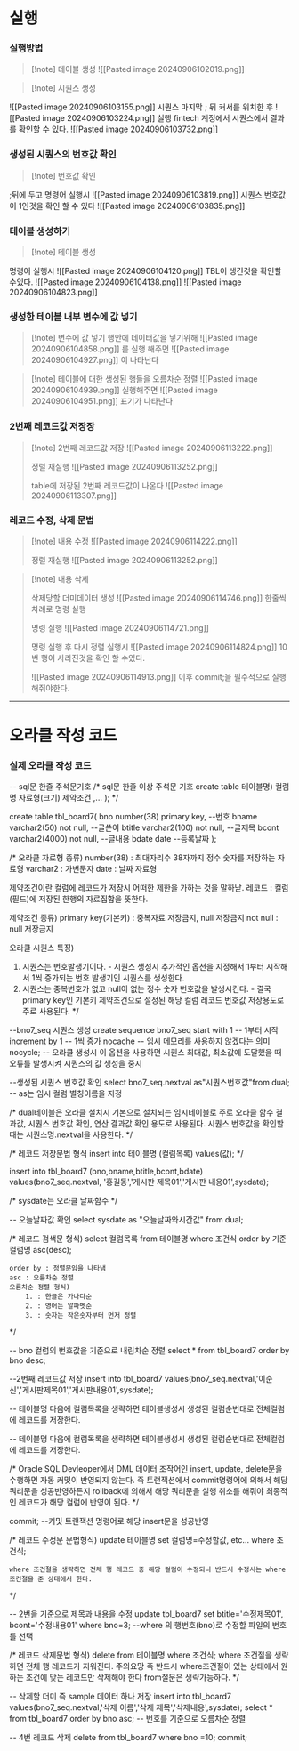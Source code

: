 # 실행
### 실행방법

>[!note] 테이블 생성
>![[Pasted image 20240906102019.png]]


>[!note] 시퀀스 생성
>
![[Pasted image 20240906103155.png]] 
시퀀스 마지막 ; 뒤 커서를 위치한 후
![[Pasted image 20240906103224.png]]
실행
fintech 계정에서 시퀀스에서 결과를 확인할 수 있다.
![[Pasted image 20240906103732.png]]



### 생성된 시퀀스의 번호값 확인

>[!note] 번호값 확인
>
;뒤에 두고 명령어 실행시
![[Pasted image 20240906103819.png]]
시퀀스 번호값이 1인것을 확인 할 수 있다
![[Pasted image 20240906103835.png]]


### 테이블 생성하기
>[!note] 테이블 생성
>
명령어 실행시
![[Pasted image 20240906104120.png]]
TBL이 생긴것을 확인할 수있다.
![[Pasted image 20240906104138.png]]  ![[Pasted image 20240906104823.png]]



### 생성한 테이블 내부 변수에 값 넣기
>[!note] 변수에 값 넣기
>행안에 데이터값을 넣기위해
![[Pasted image 20240906104858.png]]
를 실행 해주면
![[Pasted image 20240906104927.png]]
이 나타난다


>[!note] 테이블에 대한 생성된 행들을 오름차순 정렬
![[Pasted image 20240906104939.png]]
실행해주면
![[Pasted image 20240906104951.png]]
표기가 나타난다


### 2번째 레코드값 저장장
>[!note] 2번째 레코드값 저장
>![[Pasted image 20240906113222.png]]
>
>정렬 재실행
>![[Pasted image 20240906113252.png]]
>
>table에 저장된 2번째 레코드값이 나온다
>![[Pasted image 20240906113307.png]]

### 레코드 수정, 삭제 문법

>[!note] 내용 수정
>![[Pasted image 20240906114222.png]]
>
>정렬 재실행
>![[Pasted image 20240906113252.png]]



>[!note] 내용 삭제
>
>삭제당할 더미데이터 생성
>![[Pasted image 20240906114746.png]]
>한줄씩 차례로 명령 실행
>
>명령 실행
>![[Pasted image 20240906114721.png]]
>
>명령 실행 후 다시 정렬 실행시
>![[Pasted image 20240906114824.png]]
>10번 행이 사라진것을 확인 할 수있다.
>
>![[Pasted image 20240906114913.png]]
>이후 commit;을 필수적으로 실행해줘야한다.


---
# 오라클 작성 코드
### 실제 오라클 작성 코드

-- sql문 한줄 주석문기호
/* sql문 한줄 이상 주석문 기호
    create table 테이블명)
        컬럼명 자료형(크기) 제약조건
        ,...
    );
*/

create table tbl_board7(
bno number(38) primary key, --번호
bname varchar2(50) not null, --글쓴이
btitle varchar2(100) not null, --글제목
bcont varchar2(4000) not null, --글내용
bdate date --등록날짜
);

/* 오라클 자료형 종류)
    number(38) : 최대자리수 38자까지 정수 숫자를 저장하는 자료형
    varchar2 : 가변문자
    date : 날짜 자료형
    
   제약조건이란
   컬럼에 레코드가 저장시 어떠한 제한을 가하는 것을 말하낟.
   레코드 : 컬럼(필드)에 저장된 한행의 자료집합을 뜻한다.
   
   제약조건 종류)
   primary key(기본키) : 중복자료 저장금지, null 저장금지
   not null : null 저장금지
   
   오라클 시퀀스 특징)
   1. 시퀀스는 번호발생기이다. 
    - 시퀀스 생성시 추가적인 옵션을 지정해서 1부터 시작해서 1씩 증가되는 번호 발생기인 시퀀스를 생성한다.
   2. 시퀀스는 중복번호가 없고 null이 없는 정수 숫자 번호값을 발생시킨다.
    - 결국 primary key인 기본키 제약조건으로 설정된 해당 컬럼 레코드 번호값 저장용도로 주로 사용된다.
*/

--bno7_seq 시퀀스 생성
create sequence bno7_seq
start with 1 -- 1부터 시작
increment by 1 -- 1씩 증가
nocache -- 임시 메모리를 사용하지 않겠다는 의미
nocycle; -- 오라클 생성시 이 옵션을 사용하면 시퀀스 최대값, 최소값에 도달했을 때 오류를 발생시켜 시퀀스의 값 생성을 중지

--생성된 시퀀스 번호값 확인
select bno7_seq.nextval as"시퀀스번호값"from dual; -- as는 임시 컬럼 별칭이름을 지정

/* dual테이블은 오라클 설치시 기본으로 설치되는 임시테이블로 주로 오라클 함수 결과값, 시퀀스 번호값 확인, 연산 결과값 확인 용도로 사용된다.
시퀀스 번호값을 확인할 때는 시퀀스명.nextval을 사용한다.
*/

/* 레코드 저장문법 형식
    insert into 테이블명 (컬럼목록) values(값);
*/

insert into tbl_board7 (bno,bname,btitle,bcont,bdate) values(bno7_seq.nextval, '홍길동','게시판 제목01','게시판 내용01',sysdate);

/*
    sysdate는 오라클 날짜함수
*/

-- 오늘날짜값 확인
select sysdate as "오늘날짜와시간값" from dual;

/* 레코드 검색문 형식)
    select 컬럼목록 from 테이블명 where 조건식 order by 기준컬럼명 asc(desc);
    
    order by : 정렬문임을 나타냄
    asc : 오름차순 정렬
    오름차순 정렬 형식)
        1. : 한글은 가나다순
        2. : 영어는 알파벳순
        3. : 숫자는 작은숫자부터 먼저 정렬
*/

-- bno 컬럼의 번호값을 기준으로 내림차순 정렬
select * from tbl_board7 order by bno desc;

--2번째 레코드값 저장
insert into tbl_board7 values(bno7_seq.nextval,'이순신','게시판제목01','게시판내용01',sysdate);

-- 테이블명 다음에 컬럼목록을 생략하면 테이블생성시 생성된 컬럼순번대로 전체컬럼에 레코드를 저장한다.

-- 테이블명 다음에 컬럼목록을 생략하면 테이블생성시 생성된 컬럼순번대로 전체컬럼에 레코드를 저장한다.

/* Oracle SQL Devleoper에서 DML 데이터 조작어인 insert, update, delete문을 수행하면 자동 커밋이 반영되지 않는다.
즉 트랜잭션에서 commit명령어에 의해서 해당 쿼리문을 성공반영하든지 rollback에 의해서 해당 쿼리문을 실행 취소를 해줘야
최종적인 레코드가 해당 컬럼에 반영이 된다.
*/

commit; --커밋 트랜잭션 명령어로 해당 insert문을 성공반영

/* 레코드 수정문 문법형식)
    update 테이블명 set 컬럼명=수정할값, etc... where 조건식;
    
    where 조건절을 생략하면 전체 행 레코드 중 해당 컬럼이 수정되니 반드시 수정시는 where조건절을 준 상태에서 한다.
*/

-- 2번을 기준으로 제목과 내용을 수정
update tbl_board7 set btitle='수정제목01', bcont='수정내용01' where bno=3;
--where 의 행번호(bno)로 수정할 파일의 번호를 선택

/* 레코드 삭제문법 형식)
    delete from 테이블명 where 조건식;
    where 조건절을 생략하면 전체 행 레코드가 지워진다. 주의요망
    즉 반드시 where조건절이 있는 상태에서 원하는 조건에 맞는 레코드만 삭제해야 한다
    from절문은 생략가능하다.
*/

-- 삭제할 더미 즉 sample 데이터 하나 저장
insert into tbl_board7 values(bno7_seq.nextval,'삭제 이름','삭제 제목','삭제내용',sysdate);
select * from tbl_board7 order by bno asc; -- 번호를 기준으로 오름차순 정렬

-- 4번 레코드 삭제
delete from tbl_board7 where bno =10;
commit;
